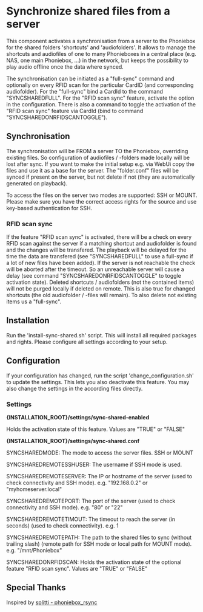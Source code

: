 # Synchronize shared files from a server

This component activates a synchronisation from a server to the Phoniebox for the shared folders 'shortcuts' and 'audiofolders'.
It allows to manage the shortcuts and audiofiles of one to many Phonieboxes in a central place (e.g. NAS, one main Phoniebox, ...) in the network, but keeps the possibility to play audio offline once the data where synced.

The synchronisation can be initiated as a "full-sync" command and optionally on every RFID scan for the particular CardID (and corresponding audiofolder).
For the "full-sync" bind a CardId to the command "SYNCSHAREDFULL".
For the "RFID scan sync" feature, activate the option in the configuration. There is also a command to toggle the activation of the "RFID scan sync" feature via CardId (bind to command "SYNCSHAREDONRFIDSCANTOGGLE").

## Synchronisation

The synchronisation will be FROM a server TO the Phoniebox, overriding existing files. So configuration of audiofiles / -folders made locally will be lost after sync.
If you want to make the initial setup e.g. via WebUi copy the files and use it as a base for the server.
The "folder.conf" files will be synced if present on the server, but not delete if not (they are automatically generated on playback).

To access the files on the server two modes are supported: SSH or MOUNT.
Please make sure you have the correct access rights for the source and use key-based authentication for SSH.

### RFID scan sync

If the feature "RFID scan sync" is activated, there will be a check on every RFID scan against the server if a matching shortcut and audiofolder is found and the changes will be transfered.
The playback will be delayed for the time the data are transfered (see "SYNCSHAREDFULL" to use a full-sync if a lot of new files have been added).
If the server is not reachable the check will be aborted after the timeout. So an unreachable server will cause a delay (see command "SYNCSHAREDONRFIDSCANTOGGLE" to toggle activation state).
Deleted shortcuts / audiofolders (not the contained items) will not be purged locally if deleted on remote. This is also true for changed shortcuts (the old audiofolder / -files will remain). To also delete not existing items us a "full-sync".

## Installation

Run the 'install-sync-shared.sh' script. This will install all required packages and rights.
Please configure all settings according to your setup.

## Configuration

If your configuration has changed, run the script 'change_configuration.sh' to update the settings. This lets you also deactivate this feature.
You may also change the settings in the according files directly.

### Settings

**{INSTALLATION_ROOT}/settings/sync-shared-enabled**

Holds the activation state of this feature. Values are "TRUE" or "FALSE"

**{INSTALLATION_ROOT}/settings/sync-shared.conf**

SYNCSHAREDMODE: The mode to access the server files. SSH or MOUNT

SYNCSHAREDREMOTESSHUSER: The username if SSH mode is used.

SYNCSHAREDREMOTESERVER: The IP or hostname of the server (used to check connectivity and SSH mode). e.g. "192.168.0.2" or "myhomeserver.local"

SYNCSHAREDREMOTEPORT: The port of the server (used to check connectivity and SSH mode). e.g. "80" or "22"

SYNCSHAREDREMOTETIMOUT: The timeout to reach the server (in seconds) (used to check connectivity). e.g. 1

SYNCSHAREDREMOTEPATH: The path to the shared files to sync (without trailing slash) (remote path for SSH mode or local path for MOUNT mode). e.g. "/mnt/Phoniebox"

SYNCSHAREDONRFIDSCAN: Holds the activation state of the optional feature "RFID scan sync". Values are "TRUE" or "FALSE"

## Special Thanks

Inspired by [splitti - phoniebox_rsync](https://github.com/splitti/phoniebox_rsync)
